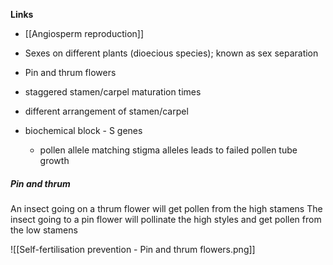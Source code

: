 **Links**
- [[Angiosperm reproduction]]

- Sexes on different plants (dioecious species); known as sex separation
- Pin and thrum flowers
- staggered stamen/carpel maturation times
- different arrangement of stamen/carpel
- biochemical block - S genes 
	- pollen allele matching stigma alleles leads to failed pollen tube growth


##### Pin and thrum
An insect going on a thrum flower will get pollen from the high stamens 
The insect going to a pin flower will pollinate the high styles and get pollen from the low stamens

![[Self-fertilisation prevention - Pin and thrum flowers.png]]